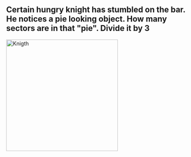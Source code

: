 <!DOCTYPE html>
<html lang="en">
<head>
    <meta charset="UTF-8">
    <meta name="viewport" content="width=device-width,
          initial-scale=1.0">
    <title>I feel quite hungry</title>
</head>
<body>
    <h2>Certain hungry knight has stumbled on the bar. He notices a pie looking object. How many sectors are in that "pie". Divide it by 3
    </h2>
    <img src="https://www.gif-vif.com/trending/kingdom-come-deliverance-kcd-2.gif" alt="Knigth" width="300" height="300" />
</body>
</html>

